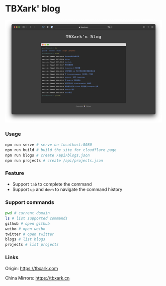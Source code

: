 # TBXark' blog

![](/assets/preview.png)


### Usage
```bash
npm run serve # serve on localhost:8080
npm run build # build the site for cloudflare page
npm run blogs # create /api/blogs.json
npm run projects # create /api/projects.json
```


### Feature
- Support `tab` to complete the command
- Support `up` and `down` to navigate the command history


### Support commands
```bash
pwd # current domain
ls # list supported commands
github # open github
weibo # open weibo
twitter # open twitter
blogs # list blogs
projects # list projects
```


### Links

Origin: https://tbxark.com

China Mirrors: https://tbxark.cn
